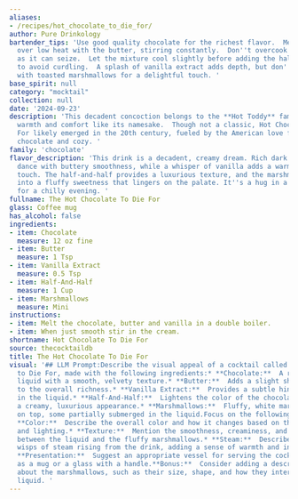 ```yaml
---
aliases:
- /recipes/hot_chocolate_to_die_for/
author: Pure Drinkology
bartender_tips: 'Use good quality chocolate for the richest flavor.  Melt it slowly
  over low heat with the butter, stirring constantly.  Don''t overcook the chocolate,
  as it can seize.  Let the mixture cool slightly before adding the half-and-half,
  to avoid curdling.  A splash of vanilla extract adds depth, but don''t overdo it.  Top
  with toasted marshmallows for a delightful touch. '
base_spirit: null
category: "mocktail"
collection: null
date: '2024-09-23'
description: 'This decadent concoction belongs to the **Hot Toddy** family, offering
  warmth and comfort like its namesake.  Though not a classic, Hot Chocolate to Die
  For likely emerged in the 20th century, fueled by the American love for all things
  chocolate and cozy. '
family: 'chocolate'
flavor_description: 'This drink is a decadent, creamy dream. Rich dark chocolate notes
  dance with buttery smoothness, while a whisper of vanilla adds a warm, comforting
  touch. The half-and-half provides a luxurious texture, and the marshmallows melt
  into a fluffy sweetness that lingers on the palate. It''s a hug in a mug, perfect
  for a chilly evening. '
fullname: The Hot Chocolate To Die For
glass: Coffee mug
has_alcohol: false
ingredients:
- item: Chocolate
  measure: 12 oz fine
- item: Butter
  measure: 1 Tsp
- item: Vanilla Extract
  measure: 0.5 Tsp
- item: Half-And-Half
  measure: 1 Cup
- item: Marshmallows
  measure: Mini
instructions:
- item: Melt the chocolate, butter and vanilla in a double boiler.
- item: When just smooth stir in the cream.
shortname: Hot Chocolate To Die For
source: thecocktaildb
title: The Hot Chocolate To Die For
visual: '## LLM Prompt:Describe the visual appeal of a cocktail called Hot Chocolate
  to Die For, made with the following ingredients:* **Chocolate:**  A rich, dark brown
  liquid with a smooth, velvety texture.* **Butter:**  Adds a slight sheen and contributes
  to the overall richness.* **Vanilla Extract:**  Provides a subtle hint of amber
  in the liquid.* **Half-And-Half:**  Lightens the color of the chocolate and creates
  a creamy, luxurious appearance.* **Marshmallows:**  Fluffy, white marshmallows floating
  on top, some partially submerged in the liquid.Focus on the following aspects:*
  **Color:**  Describe the overall color and how it changes based on the ingredients
  and lighting.* **Texture:**  Mention the smoothness, creaminess, and the contrast
  between the liquid and the fluffy marshmallows.* **Steam:**  Describe the delicate
  wisps of steam rising from the drink, adding a sense of warmth and inviting aroma.*
  **Presentation:**  Suggest an appropriate vessel for serving the cocktail, such
  as a mug or a glass with a handle.**Bonus:**  Consider adding a descriptive detail
  about the marshmallows, such as their size, shape, and how they interact with the
  liquid. '
---
```



